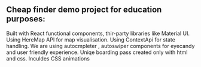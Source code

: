 
## Cheap finder demo project for education purposes:

Built with React functional components, thir-party libraries like Material UI. Using HereMap API for map visualisation. Using ContextApi for state handling. We are using autocmpleter , autoswiper components for eyecandy and user friendly experience. Uniqe boarding pass created only with html and css. Inculdes CSS animations 
